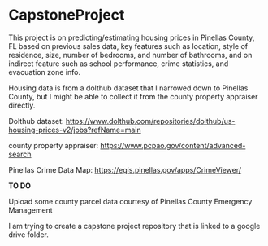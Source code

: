 # CapstoneProject
This project is on predicting/estimating housing prices in Pinellas County, FL based on previous sales data, key features such as location, style of residence, size, number of bedrooms, and number of bathrooms, and on indirect feature such as school performance, crime statistics, and evacuation zone info.

Housing data is from a dolthub dataset that I narrowed down to Pinellas County, but I might be able to collect it from the county property appraiser directly.

Dolthub dataset: https://www.dolthub.com/repositories/dolthub/us-housing-prices-v2/jobs?refName=main

county property appraiser: https://www.pcpao.gov/content/advanced-search

Pinellas Crime Data Map: https://egis.pinellas.gov/apps/CrimeViewer/



**TO DO**

Upload some county parcel data courtesy of Pinellas County Emergency Management

I am trying to create a capstone project repository that is linked to a google drive folder.
